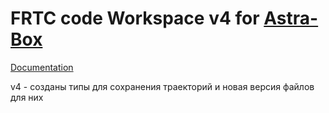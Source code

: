 # FRTC code Workspace v4 for [Astra-Box](https://github.com/temper8/Astra-Box)

[Documentation](https://temper8.github.io/FRTC_v4/)

v4 - созданы типы для сохранения траекторий и новая версия файлов для них
